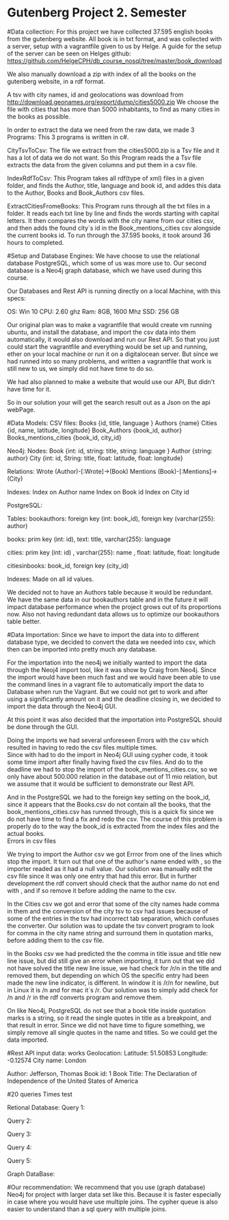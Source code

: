 # Gutenberg Project 2. Semester
#Data collection:
For this project we have collected 37.595 english books from the gutenberg website.
All book is in txt format, and was collected with a server, setup with a vagrantfile given to us by Helge. A guide for the setup of the server can be seen on Helges github:  https://github.com/HelgeCPH/db_course_nosql/tree/master/book_download
 
We also manually download a zip with index of all the books on the gutenberg website, in a rdf format. 
 
A tsv with city names, id and geolocations was download from http://download.geonames.org/export/dump/cities5000.zip
We choose the file with cities that has more than 5000 inhabitants, to find as many cities in the books as possible.
 
In order to extract the data we need from the raw data, we made 3 Programs:
This 3 programs is written in c#.
 
CityTsvToCsv:
The file we extract from the cities5000.zip is a Tsv file and it has a lot of data we do not want.
So this Program reads the a Tsv file extracts the data from the given columns and put them in a csv file.
 
IndexRdfToCsv:
This Program takes all rdf(type of xml) files in a given folder, and finds the Author, title, language and book id, and addes this data to the Author, Books and Book_Authors csv files. 
 
ExtractCitiesFromeBooks:
This Program runs through all the txt files in a folder. It reads each txt line by line and finds the words starting with capital letters. It then compares the words with the city name from our cities csv, and then adds the found city´s  id in the Book_mentions_cities csv alongside the current books id. 
To run through the 37.595 books, it took around 36 hours to completed.

#Setup and Database Engines: 
We have choose to use the relational database PostgreSQL, which some of us was more use to.
Our second database is a Neo4j graph database, which we have used during this course. 
 
Our Databases and Rest API is running directly on a local Machine, with this specs:
 
OS:  Win 10 
CPU: 2.60 ghz
Ram: 8GB,  1600 Mhz
SSD: 256 GB
 
Our original plan was to make a vagrantfile that would create vm running ubuntu, and install the database, and import the csv data into them automatically, it would also download and run our Rest API. 
So that you just could start the vagrantfile and everything would be set up and running, ether on your local machine or run it on a digitalocean server.
But since we had runned into so many problems, and written a vagrantfile that work is still new to us, we simply did not have time to do so.    
 
We had also planned  to make a website that would use our API, But didn't have time for it.
 
So in our solution your will get the search result out as a Json on the api webPage. 

#Data Models:
CSV files:
Books {id, title, language }
Authors {name}
Cities {id, name, latitude, longitude}
Book_Authors {book_id, author}
Books_mentions_cities {book_id, city_id}
 
Neo4j:
Nodes:
Book {int: id, string: title, string: language }
Author {string: author}
City {int: id, String: title, float: latitude, float: longitude}
 
Relations:
Wrote   (Author)-[:Wrote]->(Book)
Mentions  (Book)-[:Mentions]->(City)
 
Indexes:
Index on Author name
Index on Book id
Index on City id
 
 
PostgreSQL:
 
Tables:
bookauthors:  foreign key (int: book_id), foreign key (varchar(255):  author)
 
books:  prim key (int: id), text: title, varchar(255): language
 
cities:  prim key (int: id) , varchar(255): name , float: latitude,  float: longitude
 
citiesinbooks:  book_id, foreign key (city_id)
 
Indexes:
Made on all id values.
 
 
We decided not to have an Authors table because it would be redundant.  We have the same data in our bookauthors table and in the future it will impact database performance when the project grows out of its proportions now.  Also not having redundant data allows us to optimize our bookauthors table better.

#Data Importation:
Since we have to import the data into to different database type, we decided to convert the data we needed into csv, which then can be imported into pretty much any database.
 
For the importation into the neo4j we initially wanted to import the data through the Neoj4 import tool, like it was show by Craig from Neo4j. Since the import would have been much fast and we would have been able to use the command lines in a vagrant file to automatically import the data to Database when run the Vagrant.
But we could not get to work and after using a significantly amount on it and the deadline closing in, we decided to import the data through the Neo4j GUI.
 
At this point it was also decided that the importation into PostgreSQL should be done through the GUI.
 
Doing the imports we had several unforeseen Errors with the csv which resulted in having to redo the csv files multiple times.  
Since with had to do the import in Neo4j GUI using cypher code, it took some time import after finally having fixed the csv files. And do to the deadline we had to stop the import of the book_mentions_cities.csv, so we only have about  500.000 relation in the database out of 11 mio relation, but we assume that it would be sufficient to demonstrate our Rest API.
 
And in the PostgreSQL we had to the foreign key setting on the book_id, since it appears that the Books.csv do not contain all the books, that the book_mentions_cities.csv has runned through, this is a quick fix since we do not have time to find a fix and redo the csv.
The course of this problem is properly do to the way the book_id is extracted from the index files and the actual books.  
Errors in csv files
 
We trying to import the Author csv we got Errror from one of the lines which stop the import.
It turn out that one of the author's name ended with , so the importer readed as it had a null value. 
Our solution was manually edit the csv file since it was only one entry that had this error.  But in further development the rdf convert should check that the author name do not end with , and if so remove it before adding the name to the csv.
 
In the Cities csv we got and error that some of the city names hade comma in them and the conversion of the city tsv to csv had issues because of some of the entries in the tsv had incorrect tab separation, which confuses the converter. 
Our solution was to update the tsv convert program to look for comma in the city name string and surround them in quotation marks, before adding them to the csv file.
 
In the Books csv we had predicted the the comma in title issue and title new line issue, but did still give an error when importing, it turn out that we did not have solved the title new line issue, we had check for /r/n in the title and removed them, but depending on which OS the specific entry had been made the new line indicator, is different.
In window it is /r/n for newline, but in Linux it is /n and for mac it´s /r.
Our solution was to simply add check for /n and /r in the rdf converts program and remove them.     
 
On like Neo4j, PostgreSQL do not see that a book title inside quotation marks is a string, so it read the single quotes in title as a breakpoint, and that result in error.
Since we did not have time to figure something, we simply remove all single quotes in the name and titles. So we could get the data imported.

#Rest API input data: works
Geolocation:   Latitude: 51.50853   Longitude: -0.12574   City name: London
 
Author: Jefferson, Thomas  Book id: 1  Book Title: The Declaration of Independence of the United States of America

#20 queries Times test

Retional Database:
Query 1:

Query 2:

Query 3:

Query 4:

Query 5:


Graph DataBase:


#Our recommendation:
We recommend that you use (graph database) Neo4j for project with larger data set like this.
Because it is faster especially in case where you would have use multiple joins.
The cypher queue is also easier to understand than a sql query with multiple joins. 
